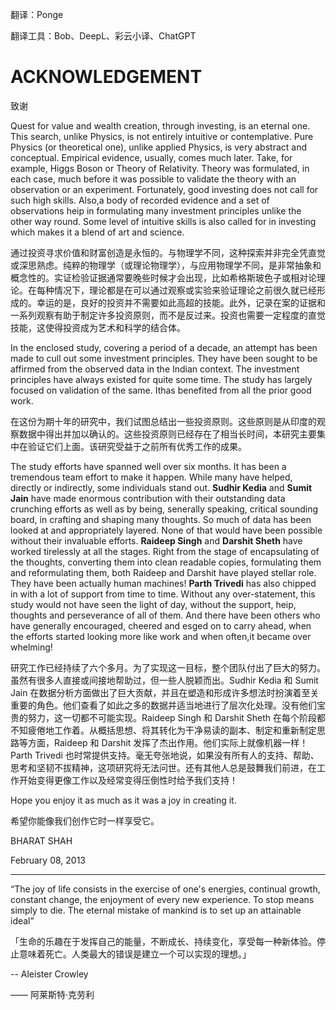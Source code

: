 翻译：Ponge

翻译工具：Bob、DeepL、彩云小译、ChatGPT

# ACKNOWLEDGEMENT

致谢

Quest for value and wealth creation, through investing, is an eternal one. This search, unlike Physics, is not entirely intuitive or contemplative. Pure Physics (or theoretical one), unlike applied Physics, is very abstract and conceptual. Empirical evidence, usually, comes much later. Take, for example, Higgs Boson or Theory of Relativity. Theory was formulated, in each case, much before it was possible to validate the theory with an observation or an experiment. Fortunately, good investing does not call for such high skills. Also,a body of recorded evidence and a set of observations heip in formulating many investment principles unlike the other way round. Some level of intuitive skills is also called for in investing which makes it a blend of art and science.

通过投资寻求价值和财富创造是永恒的。与物理学不同，这种探索并非完全凭直觉或深思熟虑。纯粹的物理学（或理论物理学），与应用物理学不同，是非常抽象和概念性的。实证检验证据通常要晚些时候才会出现，比如希格斯玻色子或相对论理论。在每种情况下，理论都是在可以通过观察或实验来验证理论之前很久就已经形成的。幸运的是，良好的投资并不需要如此高超的技能。此外，记录在案的证据和一系列观察有助于制定许多投资原则，而不是反过来。投资也需要一定程度的直觉技能，这使得投资成为艺术和科学的结合体。

In the enclosed study, covering a period of a decade, an attempt has been made to cull out some investment principles. They have been sought to be affirmed from the observed data in the Indian context. The investment principles have always existed for quite some time. The study has largely focused on validation of the same. Ithas benefited from all the prior good work.

在这份为期十年的研究中，我们试图总结出一些投资原则。这些原则是从印度的观察数据中得出并加以确认的。这些投资原则已经存在了相当长时间，本研究主要集中在验证它们上面。该研究受益于之前所有优秀工作的成果。

The study efforts have spanned well over six months. It has been a tremendous team effort to make it happen. While many have helped, directly or indirectly, some individuals stand out. **Sudhir Kedia** and **Sumit Jain** have made enormous contribution with their outstanding data crunching efforts as well as by being, senerally speaking, critical sounding board, in crafting and shaping many thoughts. So much of data has been looked at and appropriately layered. None of that would have been possible without their invaluable efforts. **Raideep Singh** and **Darshit Sheth** have worked tirelessly at all the stages. Right from the stage of encapsulating of the thoughts, converting them into clean readable copies, formulating them and reformulating them, both Raideep and Darshit have played stellar role. They have been actually human machines! **Parth Trivedi** has also chipped in with a lot of support from time to time. Without any over-statement, this study would not have seen the light of day, without the support, heip, thoughts and perseverance of all of them. And there have been others who have generally encouraged, cheered and esged on to carry ahead, when the efforts started looking more like work and when often,it became over whelming!

研究工作已经持续了六个多月。为了实现这一目标，整个团队付出了巨大的努力。虽然有很多人直接或间接地帮助过，但一些人脱颖而出。Sudhir Kedia 和 Sumit Jain 在数据分析方面做出了巨大贡献，并且在塑造和形成许多想法时扮演着至关重要的角色。他们查看了如此之多的数据并适当地进行了层次化处理。没有他们宝贵的努力，这一切都不可能实现。Raideep Singh 和 Darshit Sheth 在每个阶段都不知疲倦地工作着。从概括思想、将其转化为干净易读的副本、制定和重新制定思路等方面，Raideep 和 Darshit 发挥了杰出作用。他们实际上就像机器一样！Parth Trivedi 也时常提供支持。毫无夸张地说，如果没有所有人的支持、帮助、思考和坚韧不拔精神，这项研究将无法问世。还有其他人总是鼓舞我们前进，在工作开始变得更像工作以及经常变得压倒性时给予我们支持！

Hope you enjoy it as much as it was a joy in creating it.

希望你能像我们创作它时一样享受它。

BHARAT SHAH

February 08, 2013

---

“The joy of life consists in the exercise of one's energies, continual growth, constant change, the enjoyment of every new experience. To stop means simply to die. The eternal mistake of mankind is to set up an attainable ideal”

「生命的乐趣在于发挥自己的能量，不断成长、持续变化，享受每一种新体验。停止意味着死亡。人类最大的错误是建立一个可以实现的理想。」

-- Aleister Crowley

—— 阿莱斯特·克劳利